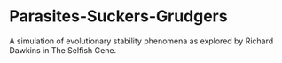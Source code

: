 # Parasites-Suckers-Grudgers
A simulation of evolutionary stability phenomena as explored by Richard Dawkins in The Selfish Gene.
